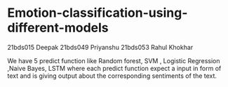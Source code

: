 # Emotion-classification-using-different-models
21bds015 Deepak
21bds049 Priyanshu
21bds053 Rahul Khokhar

We have 5 predict function like Random forest, SVM , Logistic Regression ,Naive Bayes, LSTM where each predict function expect a input in form of text and is giving output about the corresponding sentiments of the text.
